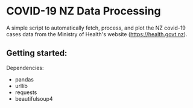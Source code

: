 # COVID-19 NZ Data Processing

A simple script to automatically fetch, process, and plot the NZ covid-19 cases data from the Ministry of Health's website (https://health.govt.nz).

Getting started:
- 
Dependencies:
- pandas
- urllib
- requests
- beautifulsoup4

